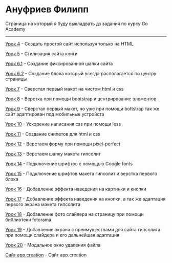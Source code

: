 # Ануфриев Филипп

Страница на который я буду выкладвать дз задания по курсу Go Academy
* * * * * 


[Урок 4](https://codepen.io/fil0o/pen/rNVmYbr "Создание простого сайта") - Создать простой сайт используя только на HTML


[Урок 5](https://codepen.io/fil0o/pen/xxGdvwB "Стилизация простого сайта") - Стилизация сайта книги


[Урок 6.1](https://codepen.io/fil0o/pen/YzXQxwK "Шапка сайта") - Создание фиксированной шапки сайта


[Урок 6.2](https://codepen.io/fil0o/pen/poJwrrL "Центрирование блока") - Создание блока который всегда располагается по центру страницы


[Урок 7](https://fil0o.github.io/lesson_7/ "Верстка макета") - Сверстал первый макет на чистом html и css 


[Урок 8](https://fil0o.github.io/lesson_8/ "Верстка bootstrap") - Верстка при помощи bootstrap и центрирование элементов


[Урок 9](https://fil0o.github.io/lesson_9/ "Верстка макета при помощи bootstrap") - Сверстал первый макет, но уже при помощи bottstrap так же сайт адаптирован под мобильные устройста


[Урок 10](https://fil0o.github.io/lesson_10/ "Использование less") - Ускорение написания css при помощи less 


[Урок 11](https://fil0o.github.io/lesson_11/ "Создание сниппетов") - Создание снипетов для html и css


[Урок 12](https://fil0o.github.io/lesson_12/ "Верстка пиксель-перфект") - Верстаем форму при помощи pixel-perfect


[Урок 13](https://fil0o.github.io/lesson_13/ "Верстка шапки макета") - Верстаем шапку макета гипсолит


[Урок 14](https://fil0o.github.io/lesson_14/ "Шрифты") - Подключение шрифтов с помощью Google fonts


[Урок 15](https://fil0o.github.io/lesson_15/ "Подключение шрифтов к макету") - Подключение шрифтов макета гипсолит и верстка первого блока


[Урок 16](https://fil0o.github.io/lesson_16/ "Щупаем псевдоэлементы") - Добавление эффекта наведения на картинки и кнопки


[Урок 17](https://fil0o.github.io/lesson_17/ "Адаптация первого экрана") - Добавление эффекта наведения на кнопки, а так же адаптация первого экрана макета гипсолита


[Урок 18](https://fil0o.github.io/lesson_18/ "Слайдер") - Добавление фото слайлера на страницу при помощи библиотеки fotorama


[Урок 19](https://fil0o.github.io/lesson_19/ "Добавление слайдера к макету") - Добавление экрана с преимуществами для сайта гипсолита при помощи слайдера и его дальнейшая адаптация


[Урок 20](https://fil0o.github.io/lesson_20/ "Модальные окна") - Модальное окно удаления файла

[Сайт app.creation](https://fil0o.github.io/app_hosting/ "Сайт app.creation") - Сайт app.creation



